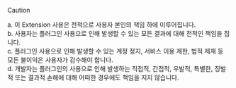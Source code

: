 


> [!CAUTION]
> a. 이 Extension 사용은 전적으로 사용자 본인의 책임 하에 이루어집니다.  
> b. 사용자는 플러그인 사용으로 인해 발생할 수 있는 모든 결과에 대해 전적인 책임을 집니다.  
> c. 플러그인 사용으로 인해 발생할 수 있는 계정 정지, 서비스 이용 제한, 법적 제재 등 모든 불이익은 사용자가 감수해야 합니다.  
> d. 개발자는 플러그인의 사용으로 인해 발생하는 직접적, 간접적, 우발적, 특별한, 징벌적 또는 결과적 손해에 대해 어떠한 경우에도 책임을 지지 않습니다.  
